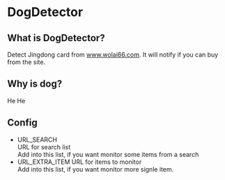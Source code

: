# DogDetector

## What is DogDetector? <br>
Detect Jingdong card from www.wolai66.com. It will notify if you can buy from the site.

## Why is dog? <br>
He He

## Config
* URL_SEARCH<br>
URL for search list<br>
Add into this list, if you want monitor some items from a search
* URL_EXTRA_ITEM
URL for items to monitor<br>
Add into this list, if you want monitor more signle item.
